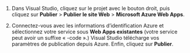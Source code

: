 
1. Dans Visual Studio, cliquez sur le projet avec le bouton droit, puis cliquez sur **Publier** > **Publier le site Web** > **Microsoft Azure Web Apps**.

2. Connectez-vous avec les informations d’identification Azure et sélectionnez votre service sous **Web Apps existantes** (votre service peut avoir un suffixe « -code ».) Visual Studio télécharge vos paramètres de publication depuis Azure. Enfin, cliquez sur **Publier**.

<!---HONumber=62-->